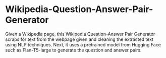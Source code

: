 # Wikipedia-Question-Answer-Pair-Generator
Given a Wikipedia page, this Wikipedia Question-Answer Pair Generator scraps for text from the webpage given and cleaning the extracted text using NLP techniques. 
Next, it uses a pretrained model from Hugging Face such as Flan-T5-large to generate the question and answer pairs.
